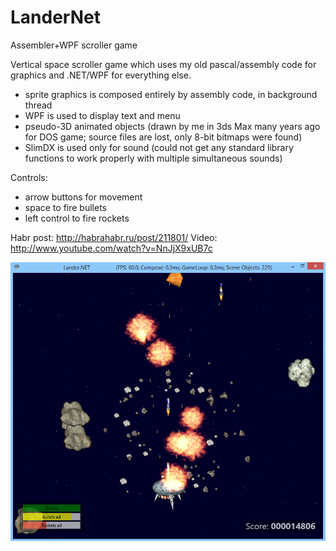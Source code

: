 # LanderNet
Assembler+WPF scroller game

Vertical space scroller game which uses my old pascal/assembly code for graphics and .NET/WPF for everything else.
- sprite graphics is composed entirely by assembly code, in background thread
- WPF is used to display text and menu
- pseudo-3D animated objects (drawn by me in 3ds Max many years ago for DOS game; source files are lost, only 8-bit bitmaps were found)
- SlimDX is used only for sound (could not get any standard library functions to work properly with multiple simultaneous sounds)

Controls:

- arrow buttons for movement
- space to fire bullets
- left control to fire rockets


Habr post: http://habrahabr.ru/post/211801/
Video: http://www.youtube.com/watch?v=NnJjX9xUB7c

![LanderNet screenshot](Screenshot.png?raw=true)
